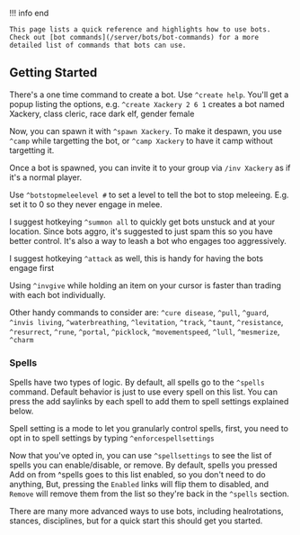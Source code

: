 !!! info end

    This page lists a quick reference and highlights how to use bots. Check out [bot commands](/server/bots/bot-commands) for a more detailed list of commands that bots can use.

## Getting Started

There's a one time command to create a bot. Use `^create help`. You'll get a popup listing the options, e.g. `^create Xackery 2 6 1` creates a bot named Xackery, class cleric, race dark elf, gender female

Now, you can spawn it with `^spawn Xackery`. To make it despawn, you use `^camp` while targetting the bot, or `^camp Xackery` to have it camp without targetting it.

Once a bot is spawned, you can invite it to your group via `/inv Xackery` as if it's a normal player.

Use `^botstopmeleelevel #` to set a level to tell the bot to stop meleeing. E.g. set it to 0 so they never engage in melee.

I suggest hotkeying `^summon all` to quickly get bots unstuck and at your location. Since bots aggro, it's suggested to just spam this so you have better control. It's also a way to leash a bot who engages too aggressively.

I suggest hotkeying `^attack` as well, this is handy for having the bots engage first

Using `^invgive` while holding an item on your cursor is faster than trading with each bot individually.

Other handy commands to consider are: `^cure disease`, `^pull`, `^guard`, `^invis living`, `^waterbreathing`, `^levitation`, `^track`, `^taunt`, `^resistance`, `^resurrect`, `^rune`, `^portal`, `^picklock`, `^movementspeed`, `^lull`, `^mesmerize`, `^charm` 

### Spells

Spells have two types of logic. By default, all spells go to the `^spells` command. Default behavior is just to use every spell on this list. You can press the add saylinks by each spell to add them to spell settings explained below.

Spell setting is a mode to let you granularly control spells, first, you need to opt in to spell settings by typing `^enforcespellsettings`

Now that you've opted in, you can use `^spellsettings` to see the list of spells you can enable/disable, or remove. By default, spells you pressed Add on from ^spells goes to this list enabled, so you don't need to do anything, But, pressing the `Enabled` links will flip them to disabled, and `Remove` will remove them from the list so they're back in the `^spells` section.

There are many more advanced ways to use bots, including healrotations, stances, disciplines, but for a quick start this should get you started.
